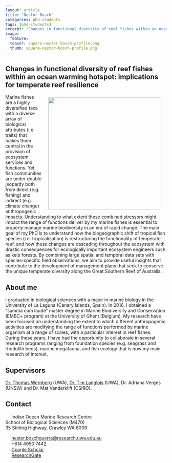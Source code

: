 ```yaml
---
layout: article
title: "Nestor Bosch"
categories: phd-students
tags: [phd-students]
excerpt: "Changes in functional diversity of reef fishes within an ocean warming hotspot: implications for temperate reef resilience"
image:
  feature: 
  teaser: square-nestor-bosch-profile.png
  thumb: square-nestor-bosch-profile.png
---
```

## Changes in functional diversity of reef fishes within an ocean warming hotspot: implications for temperate reef resilience
<img src='/images/square-nestor-bosch-profile.png' align='right' width="350" hspace="20" vspace="10">
Marine fishes are a highly diversified taxa with a diverse array of biological attributes (i.e. traits) that makes them central in the provision of ecosystem services and functions. Yet, fish communities are under double jeopardy both from direct (e.g. fishing) and indirect (e.g. climate change) anthropogenic impacts. Understanding to what extent these combined stressors might impact the range of functions deliver by my marine fishes is essential to properly manage marine biodiversity in an era of rapid change. The main goal of my PhD is to understand how the biogeographic shift of tropical fish species (i.e. tropicalization) is restructuring the functionality of temperate reef, and how these changes are cascading throughout the ecosystem with drastic consequences for ecologically important ecosystem engineers such as kelp forests. By combining large spatial and temporal data sets with species-specific field observations, we aim to provide useful insights that contribute to the development of management plans that seek to conserve the unique temperate diversity along the Great Southern Reef of Australia.

## About me
I graduated in biological sciences with a major in marine biology in the University of La Laguna (Canary Islands, Spain). In 2016, I obtained a “summa cum laude” master degree in Marine Biodiversity and Conservation (EMBC+ program) at the University of Ghent (Belgium). My research have been focused on understanding the extent to which different anthropogenic activities are modifying the range of functions performed by marine organism at a range of scales, with a particular interest in reef fishes. During these years, I have had the opportunity to collaborate in several research programs ranging from foundation species (e.g. seagrass and rhodolith beds), marine megafauna, and fish ecology that is now my main research of interest.

## Supervisors
[Dr. Thomas Wernberg](https://wernberglab.org/) (UWA), [Dr. Tim Langlois](https://uwamegfisheries.github.io/researchers/tim-langlois/ "Tim Langlois") (UWA), Dr. Adriana Verges (UNSW) and Dr. Mat Vanderklift (CSIRO).

## Contact
<img src='/images/icons/building-regular.svg' width="15px"> Indian Ocean Marine Research Centre <br>
School of Biological Sciences (M470)<br>
35 Stirling Highway, Crawley WA 6009

<img src='/images/icons/envelope-regular.svg' width="15px"> <a href="mailto:nestor.boschguerra@research.uwa.edu.au">nestor.boschguerra@research.uwa.edu.au</a><br>
<img src='/images/icons/phone-solid.svg' width="15px"> +614 4950 7442<br>
<img src='/images/icons/google-brands.svg' width="15px"> <a href="https://scholar.google.com/citations?user=dHhUrB0AAAAJ&hl=es\">Google Scholar</a><br>
<img src='/images/icons/researchgate-brands.svg' width="15px"> <a href="https://www.researchgate.net/profile/Nestor_Bosch"> ResearchGate</a><br>
